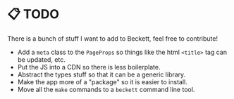 # 📋 TODO

There is a bunch of stuff I want to add to Beckett, feel free to contribute!

* Add a `meta` class to the `PageProps` so things like the html `<title>` tag can be updated, etc.
* Put the JS into a CDN so there is less boilerplate.
* Abstract the types stuff so that it can be a generic library.
* Make the app more of a "package" so it is easier to install.
* Move all the `make` commands to a `beckett` command line tool.
